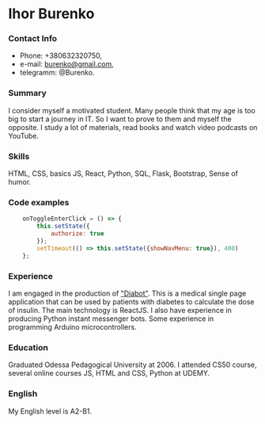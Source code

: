 # **Ihor Burenko**
### **Contact Info**
* Phone: +380632320750, 
* e-mail: burenko@gmail.com, 
* telegramm: @Burenko.
### **Summary**
I consider myself a motivated student. Many people think that my age is too big to start a journey in IT. So I want to prove to them and myself the opposite. I study a lot of materials, read books and watch video podcasts on YouTube.
### **Skills**
HTML, CSS, basics JS, React, Python, SQL, Flask, Bootstrap, Sense of humor.
### **Code examples**
```javascript
    onToggleEnterClick = () => {
        this.setState({
            authorize: true
        });
        setTimeout(() => this.setState({showNavMenu: true}), 400)
    };
```
### **Experience**
I am engaged in the production of ["Diabot"](https://github.com/igorburenko/diabot_react_app). This is a medical single page application that can be used by patients with diabetes to calculate the dose of insulin. The main technology is ReactJS. I also have experience in producing Python instant messenger bots. Some experience in programming Arduino microcontrollers.
### **Education**
Graduated Odessa Pedagogical University at 2006. I attended CS50 course, several online courses JS, HTML and CSS, Python at UDEMY.
### **English**
My English level is A2-B1.